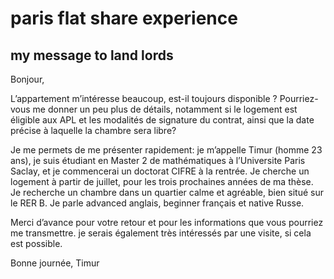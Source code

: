 # paris flat share experience

## my message to land lords 

Bonjour,

L’appartement m’intéresse beaucoup, est-il toujours disponible ? Pourriez-vous me donner un peu plus de détails, notamment si le logement est éligible aux APL et les modalités de signature du contrat, ainsi que la date précise à laquelle la chambre sera libre?

Je me permets de me présenter rapidement: je m’appelle Timur (homme 23 ans), je suis étudiant en Master 2 de mathématiques à l’Universite Paris Saclay, et je commencerai un doctorat CIFRE à la rentrée. Je cherche un logement à partir de juillet, pour les trois prochaines années de ma thèse. Je recherche un chambre dans un quartier calme et agréable, bien situé sur le RER B. Je parle advanced anglais, beginner français et native Russe.

Merci d’avance pour votre retour et pour les informations que vous pourriez me transmettre.
je serais également très intéressés par une visite, si cela est possible.

Bonne journée,
Timur